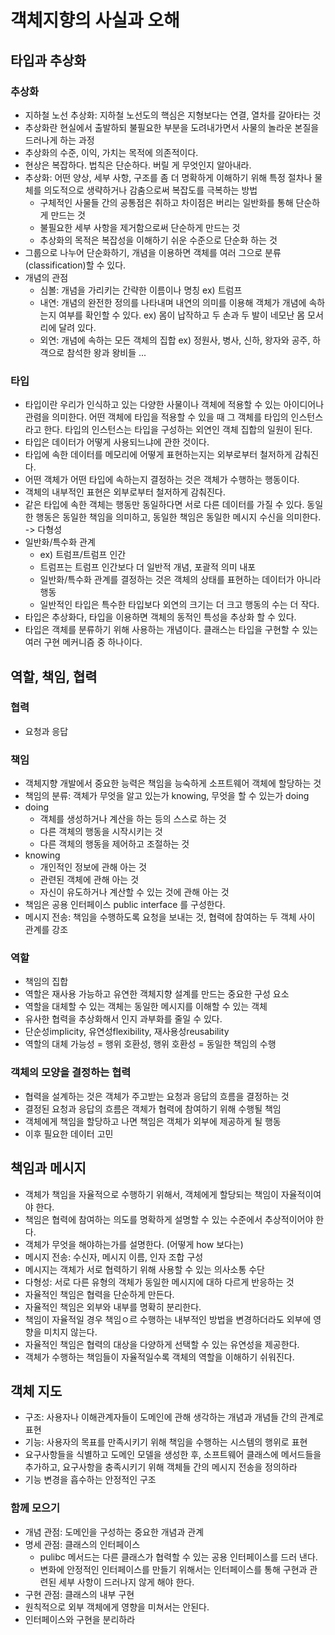 # 객체지향의 사실과 오해

## 타입과 추상화
### 추상화
- 지하철 노선 추상화: 지하철 노선도의 핵심은 지형보다는 연결, 열차를 갈아타는 것
- 추상화란 현실에서 출발하되 불필요한 부분을 도려내가면서 사물의 놀라운 본질을 드러나게 하는 과정
- 추상화의 수준, 이익, 가치는 목적에 의존적이다.
- 현상은 복잡하다. 법칙은 단순하다. 버릴 게 무엇인지 알아내라.
- 추상화: 어떤 양상, 세부 사항, 구조를 좀 더 명확하게 이해하기 위해 특정 절차나 물체를 의도적으로 생략하거나 감춤으로써 복잡도를 극복하는 방법
  - 구체적인 사물들 간의 공통점은 취하고 차이점은 버리는 일반화를 통해 단순하게 만드는 것
  - 불필요한 세부 사항을 제거함으로써 단순하게 만드는 것
  - 추상화의 목적은 복잡성을 이해하기 쉬운 수준으로 단순화 하는 것
- 그룹으로 나누어 단순화하기, 개념을 이용하면 객체를 여러 그으로 분류(classification)할 수 있다.
- 개념의 관점
  - 심볼: 개념을 가리키는 간략한 이름이나 명칭 
    ex) 트럼프
  - 내연: 개념의 완전한 정의를 나타내며 내연의 의미를 이용해 객체가 개념에 속하는지 여부를 확인할 수 있다. 
    ex) 몸이 납작하고 두 손과 두 발이 네모난 몸 모서리에 달려 있다.
  - 외연: 개념에 속하는 모든 객체의 집합
    ex) 정원사, 병사, 신하, 왕자와 공주, 하객으로 참석한 왕과 왕비들 ...

### 타입
- 타입이란 우리가 인식하고 있는 다양한 사물이나 객체에 적용할 수 있는 아이디어나 관렴을 의미한다. 어떤 객체에 타입을 적용할 수 있을 때 그 객체를 타입의 인스턴스라고 한다. 타입의 인스턴스는 타입을 구성하는 외연인 객체 집합의 일원이 된다.
- 타입은 데이터가 어떻게 사용되느냐에 관한 것이다.
- 타입에 속한 데이터를 메모리에 어떻게 표현하는지는 외부로부터 철저하게 감춰진다.
- 어떤 객체가 어떤 타입에 속하는지 결정하는 것은 객체가 수행하는 행동이다.
- 객체의 내부적인 표현은 외부로부터 철저하게 감춰진다.
- 같은 타입에 속한 객체는 행동만 동일하다면 서로 다른 데이터를 가질 수 있다. 동일한 행동은 동일한 책임을 의미하고, 동일한 책임은 동일한 메시지 수신을 의미한다. -> 다형성
- 일반화/특수화 관계
  - ex) 트럼프/트럼프 인간
  - 트럼프는 트럼프 인간보다 더 일반적 개념, 포괄적 의미 내포
  - 일반화/특수화 관계를 결정하는 것은 객체의 상태를 표현하는 데이터가 아니라 행동
  - 일반적인 타입은 특수한 타입보다 외연의 크기는 더 크고 행동의 수는 더 작다.
- 타입은 추상화다, 타입을 이용하면 객체의 동적인 특성을 추상화 할 수 있다.
- 타입은 객체를 분류하기 위해 사용하는 개념이다. 클래스는 타입을 구현할 수 있는 여러 구현 메커니즘 중 하나이다.

## 역할, 책임, 협력
### 협력
- 요청과 응답 

### 책임
- 객체지향 개발에서 중요한 능력은 책임을 능숙하게 소프트웨어 객체에 할당하는 것
- 책임의 분류: 객체가 무엇을 알고 있는가 knowing, 무엇을 할 수 있는가 doing
- doing
  - 객체를 생성하거나 계산을 하는 등의 스스로 하는 것
  - 다른 객체의 행동을 시작시키는 것
  - 다른 객체의 행동을 제어하고 조절하는 것
- knowing
  - 개인적인 정보에 관해 아는 것
  - 관련된 객체에 관해 아는 것
  - 자신이 유도하거나 계산할 수 있는 것에 관해 아는 것
- 책임은 공용 인터페이스 public interface 를 구성한다.
- 메시지 전송: 책임을 수행하도록 요청을 보내는 것, 협력에 참여하는 두 객체 사이 관계를 강조

### 역할
- 책임의 집합
- 역할은 재사용 가능하고 유연한 객체지향 설계를 만드는 중요한 구성 요소
- 역할을 대체할 수 있는 객체는 동일한 메시지를 이해할 수 있는 객체
- 유사한 협력을 추상화해서 인지 과부화를 줄일 수 있다.
- 단순성implicity, 유연성flexibility, 재사용성reusability
- 역할의 대체 가능성 = 행위 호환성, 행위 호환성 = 동일한 책임의 수행

### 객체의 모양을 결정하는 협력
- 협력을 설계하는 것은 객체가 주고받는 요청과 응답의 흐름을 결정하는 것
- 결정된 요청과 응답의 흐름은 객체가 협력에 참여하기 위해 수행될 책임
- 객체에게 책임을 할당하고 나면 책임은 객체가 외부에 제공하게 될 행동
- 이후 필요한 데이터 고민

## 책임과 메시지
- 객체가 책임을 자율적으로 수행하기 위해서, 객체에게 할당되는 책임이 자율적이여야 한다.
- 책임은 협력에 참여하는 의도를 명확하게 설명할 수 있는 수준에서 추상적이어야 한다.
- 객체가 무엇을 해야하는가를 설명한다. (어떻게 how 보다는)
- 메시지 전송: 수신자, 메시지 이름, 인자 조합 구성
- 메시지는 객체가 서로 협력하기 위해 사용할 수 있는 의사소통 수단
- 다형성: 서로 다른 유형의 객체가 동일한 메시지에 대하 다르게 반응하는 것
- 자율적인 책임은 협력을 단순하게 만든다.
- 자율적인 책임은 외부와 내부를 명확히 분리한다.
- 책임이 자율적일 경우 책임ㅇ르 수행하는 내부적인 방법을 변경하더라도 외부에 영향을 미치지 않는다.
- 자율적인 책임은 협력의 대상을 다양하게 선택할 수 있는 유연성을 제공한다.
- 객체가 수행하는 책임들이 자율적일수록 객체의 역할을 이해하기 쉬워진다.

## 객체 지도
- 구조: 사용자나 이해관계자들이 도메인에 관해 생각하는 개념과 개념들 간의 관계로 표현
- 기능: 사용자의 목표를 만족시키기 위해 책임을 수행하는 시스템의 행위로 표현
- 요구사항들을 식별하고 도메인 모델을 생성한 후, 소프트웨어 클래스에 메서드들을 추가하고, 요구사항을 충족시키기 위해 객체들 간의 메시지 전송을 정의하라
- 기능 변경을 흡수하는 안정적인 구조

### 함께 모으기
- 개념 관점: 도메인을 구성하는 중요한 개념과 관계
- 명세 관점: 클래스의 인터페이스
  - pulibc 메서드는 다른 클래스가 협력할 수 있는 공용 인터페이스를 드러 낸다.
  - 변화에 안정적인 인터페이스를 만들기 위해서는 인터페이스를 통해 구현과 관련된 세부 사항이 드러나지 않게 해야 한다.
 - 구현 관점: 클래스의 내부 구현
  - 원칙적으로 외부 객체에게 영향을 미쳐서는 안된다.
- 인터페이스와 구현을 분리하라